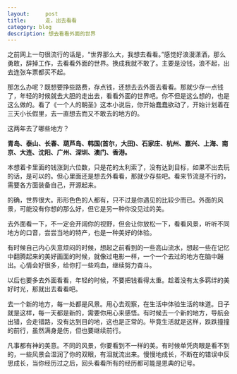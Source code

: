 ```yaml
---
layout:     post
title:      走，出去看看
category: blog
description: 想去看看外面的世界
---
```


之前网上一句很流行的话是，“世界那么大，我想去看看。”感觉好浪漫潇洒，那么勇敢，辞掉工作，去看看外面的世界。换成我就不敢了。主要是没钱，浪不起，出去连张车票都买不起。

那怎么办呢？既想要挣些路费，存点钱，还想去去外面去看看。那就少存一点钱了，年轻的时候就去大胆的走出去，看看外面的世界吧。你不但是这么想的，也是这么做的。看了《一个人的朝圣》这本小说后，你开始蠢蠢欲动了，开始计划着在三天小长假里，去一直想去而又不敢去的地方的。

这两年去了哪些地方？

**青岛、泰山、长春、葫芦岛、韩国(首尔，大田)、石家庄、杭州、嘉兴、上海、南京、大连、沈阳、广州、深圳、澳门、香港。**

本想着卡里面的钱涨到六位数，只是花的太利索了，没有达到目标，如果不出去玩的话，是可以的。但心里面还是想去外看看，那就少存些吧。看来节流是不行的，需要各方面装备自己，开源起来。

的确，世界很大。形形色色的人都有，只不过是你遇见的比较少而已。外面的风景，可能没有你想的那么好，但它是另一种你没见过的美。

去外面看一下，不一定会开阔你的视野，但会让你放松一下，看看风景，听听不同地方的口音，尝尝当地的特产，也是一种美好的体验。

有时候自己内心失意烦闷的时候，想起之前看到的一些高山流水，想起一些在记忆中翻腾起来的美好画面的时候，就像过电影一样，一个一个去过的地方在脑中蹦出。心情会好很多，给你打一些鸡血，继续努力奋斗。

以后也要多去外面看看，年轻的时候，不要把钱看得太重。趁着没有太多羁绊的美好时光，那就出去看看吧。

去一个新的地方，每一处都是风景。用心去观察，在生活中体验生活的味道。日子就是这样，每一天都是新的，需要你用心来感悟。有时候去一个新的地方，导航会出错，会走错路，没有达到目的地，这也是正常的。毕竟生活就是这样，跌跌撞撞的前行，虽然满身是伤，但也要继续前行。

凡事都有神的美意。不同的风景，你要看到不一样的美。有时候单凭肉眼是看不到的，一些风景会湿润了你的双眼，有泪就流出来。慢慢地成长，不断在的错误中反思成长，当你经历过之后，回头看看所有的经历都可能是恩典的记号。
